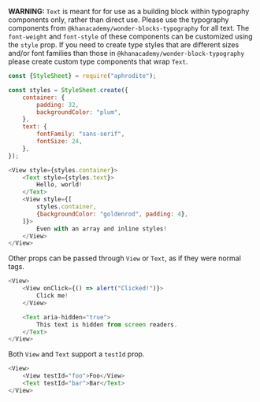 **WARNING:** `Text` is meant for for use as a building block within typography
components only, rather than direct use.  Please use the typography components 
from `@khanacademy/wonder-blocks-typography` for all text.  The `font-weight` 
and `font-style` of these components can be customized using the `style` prop.
If you need to create type styles that are different sizes and/or font families 
than those in `@khanacademy/wonder-block-typography` please create custom type
components that wrap `Text`.

```js
const {StyleSheet} = require("aphrodite");

const styles = StyleSheet.create({
    container: {
        padding: 32,
        backgroundColor: "plum",
    },
    text: {
        fontFamily: "sans-serif",
        fontSize: 24,
    },
});

<View style={styles.container}>
    <Text style={styles.text}>
        Hello, world!
    </Text>
    <View style={[
        styles.container,
        {backgroundColor: "goldenrod", padding: 4},
    ]}>
        Even with an array and inline styles!
    </View>
</View>
```

Other props can be passed through `View` or `Text`, as if they were normal tags.

```js
<View>
    <View onClick={() => alert("Clicked!")}>
        Click me!
    </View>

    <Text aria-hidden="true">
        This text is hidden from screen readers.
    </Text>
</View>
```

Both `View` and `Text` support a `testId` prop.

```js
<View>
    <View testId="foo">Foo</View>
    <Text testId="bar">Bar</Text>
</View>
```
